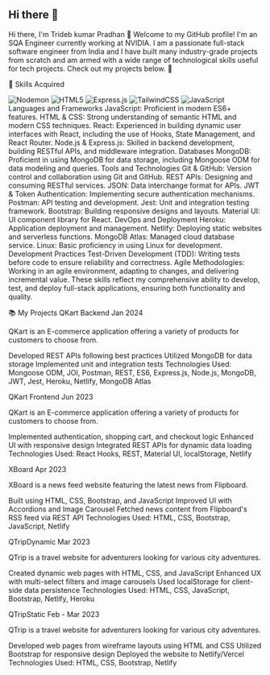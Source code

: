 ## Hi there 👋

Hi there, I'm Trideb kumar Pradhan 👋
Welcome to my GitHub profile! I'm an SQA Engineer currently working at NVIDIA. I am a passionate full-stack software engineer from India and I have built many industry-grade projects from scratch and am armed with a wide range of technological skills useful for tech projects. Check out my projects below. 🙂

🚀 Skills Acquired

![Nodemon](https://img.shields.io/badge/NODEMON-%23323330.svg?style=for-the-badge&logo=nodemon&logoColor=%BBDEAD)
	![HTML5](https://img.shields.io/badge/html5-%23E34F26.svg?style=for-the-badge&logo=html5&logoColor=white)
 ![Express.js](https://img.shields.io/badge/express.js-%23404d59.svg?style=for-the-badge&logo=express&logoColor=%2361DAFB)
 ![TailwindCSS](https://img.shields.io/badge/tailwindcss-%2338B2AC.svg?style=for-the-badge&logo=tailwind-css&logoColor=white)
 ![JavaScript](https://img.shields.io/badge/javascript-%23323330.svg?style=for-the-badge&logo=javascript&logoColor=%23F7DF1E)
Languages and Frameworks
JavaScript: Proficient in modern ES6+ features.
HTML & CSS: Strong understanding of semantic HTML and modern CSS techniques.
React: Experienced in building dynamic user interfaces with React, including the use of Hooks, State Management, and React Router.
Node.js & Express.js: Skilled in backend development, building RESTful APIs, and middleware integration.
Databases
MongoDB: Proficient in using MongoDB for data storage, including Mongoose ODM for data modeling and queries.
Tools and Technologies
Git & GitHub: Version control and collaboration using Git and GitHub.
REST APIs: Designing and consuming RESTful services.
JSON: Data interchange format for APIs.
JWT & Token Authentication: Implementing secure authentication mechanisms.
Postman: API testing and development.
Jest: Unit and integration testing framework.
Bootstrap: Building responsive designs and layouts.
Material UI: UI component library for React.
DevOps and Deployment
Heroku: Application deployment and management.
Netlify: Deploying static websites and serverless functions.
MongoDB Atlas: Managed cloud database service.
Linux: Basic proficiency in using Linux for development.
Development Practices
Test-Driven Development (TDD): Writing tests before code to ensure reliability and correctness.
Agile Methodologies: Working in an agile environment, adapting to changes, and delivering incremental value.
These skills reflect my comprehensive ability to develop, test, and deploy full-stack applications, ensuring both functionality and quality.

📚 My Projects
QKart Backend
Jan 2024

QKart is an E-commerce application offering a variety of products for customers to choose from.

Developed REST APIs following best practices
Utilized MongoDB for data storage
Implemented unit and integration tests
Technologies Used: Mongoose ODM, JOI, Postman, REST, ES6, Express.js, Node.js, MongoDB, JWT, Jest, Heroku, Netlify, MongoDB Atlas

QKart Frontend
Jun 2023

QKart is an E-commerce application offering a variety of products for customers to choose from.

Implemented authentication, shopping cart, and checkout logic
Enhanced UI with responsive design
Integrated REST APIs for dynamic data loading
Technologies Used: React Hooks, REST, Material UI, localStorage, Netlify

XBoard
Apr 2023

XBoard is a news feed website featuring the latest news from Flipboard.

Built using HTML, CSS, Bootstrap, and JavaScript
Improved UI with Accordions and Image Carousel
Fetched news content from Flipboard's RSS feed via REST API
Technologies Used: HTML, CSS, Bootstrap, JavaScript, Netlify

QTripDynamic
Mar 2023

QTrip is a travel website for adventurers looking for various city adventures.

Created dynamic web pages with HTML, CSS, and JavaScript
Enhanced UX with multi-select filters and image carousels
Used localStorage for client-side data persistence
Technologies Used: HTML, CSS, JavaScript, Bootstrap, Netlify, Heroku

QTripStatic
Feb - Mar 2023

QTrip is a travel website for adventurers looking for various city adventures.

Developed web pages from wireframe layouts using HTML and CSS
Utilized Bootstrap for responsive design
Deployed the website to Netlify/Vercel
Technologies Used: HTML, CSS, Bootstrap, Netlify
